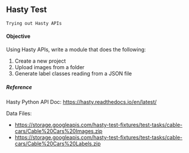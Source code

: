 ## Hasty Test

`Trying out Hasty APIs`

#### Objective

Using Hasty APIs, write a module that does the following:
1. Create a new project
2. Upload images from a folder
3. Generate label classes reading from a JSON file

##### Reference
Hasty Python API Doc: https://hasty.readthedocs.io/en/latest/

Data Files:
- https://storage.googleapis.com/hasty-test-fixtures/test-tasks/cable-cars/Cable%20Cars%20Images.zip
- https://storage.googleapis.com/hasty-test-fixtures/test-tasks/cable-cars/Cable%20Cars%20Labels.zip